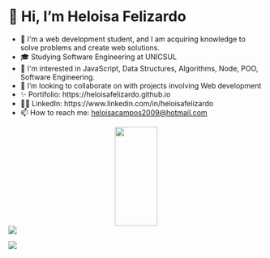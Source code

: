 <h1>👋 Hi, I’m Heloisa Felizardo </h1>
<ul>
  <li> 👀 I'm a web development student, and I am acquiring knowledge to solve problems and create web solutions.</li>
  <li> 🎓 Studying Software Engineering at UNICSUL </li>
  <li> 🌱 I'm interested in JavaScript, Data Structures, Algorithms, Node, POO, Software Engineering.</li>
  <li> 💞️ I’m looking to collaborate on with projects involving Web development</li>
  <li> ✨ Portifolio: https://heloisafelizardo.github.io</li>
  <li> 👩🏽 LinkedIn: https://www.linkedin.com/in/heloisafelizardo</li>
  <li> 📫 How to reach me: <a href="mailto:heloisacampos2009@hotmail.com">heloisacampos2009@hotmail.com</a></li>
</ul>
<!---
HeloisaFelizardo/HeloisaFelizardo is a ✨ special ✨ repository because its `README.md` (this file) appears on your GitHub profile.
You can click the Preview link to take a look at your changes.
--->
<!-- <img align="center" src="https://github-readme-stats.vercel.app/api/top-langs/?username=HeloisaFelizardo&layout=compact&theme=material-palenight" /> -->
<div align="center" >  
  <img width="41%" height="195px" src="https://github-readme-stats.vercel.app/api/top-langs/?username=HeloisaFelizardo&layout=compact&hide_border=true&incluide_all_commits=true&title_color=FFC800&text_color=00bfbf&bg_color=0d1117" />
</div>



<a href="https://github.com/HeloisaFelizardo">
<img heigth="180em" src="https://github-readme-stats.vercel.app/api?username=HeloisaFelizardo&show_icons=true&theme=dracula&incluide_all_commits=true&count_private=true"/>
<p></p>
<img heigth="180em" src="https://github-readme-stats.vercel.app/api/top-langs/?username=HeloisaFelizardo&layout=compact&langs_count=16&theme=material-palenight"/> 
